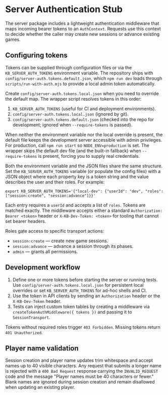 # Server Authentication Stub

The server package includes a lightweight authentication middleware that maps
incoming bearer tokens to an `AuthContext`. Requests use this context to decide
whether the caller may create new sessions or advance existing games.

## Configuring tokens

Tokens can be supplied through configuration files or via the
`KB_SERVER_AUTH_TOKENS` environment variable. The repository ships with
`config/server-auth.tokens.default.json`, which `npm run dev` loads through
`scripts/run-with-auth.mjs` to provide a local admin token automatically.

Create `config/server-auth.tokens.local.json` when you need to override the
default map. The wrapper script resolves tokens in this order:

1. `KB_SERVER_AUTH_TOKENS` (useful for CI and deployment environments).
2. `config/server-auth.tokens.local.json` (ignored by git).
3. `config/server-auth.tokens.default.json` (checked into the repo for
   development; ignored when `--require-tokens` is passed).

When neither the environment variable nor the local override is present, the
default file keeps the development server accessible with admin privileges. For
production, call `npm run start` so `NODE_ENV=production` is set. The wrapper
skips the default dev file (and the built-in fallback) when `--require-tokens`
is present, forcing you to supply real credentials.

Both the environment variable and the JSON files share the same structure. Set
the `KB_SERVER_AUTH_TOKENS` variable (or populate the config files) with a JSON
object where each property key is a token string and the value describes the
user and their roles. For example:

```
export KB_SERVER_AUTH_TOKENS='{"local-dev": {"userId": "dev", "roles": ["session:create", "session:advance"]}}'
```

Each entry requires a `userId` and accepts a list of `roles`. Tokens are matched
exactly. The middleware accepts either a standard `Authorization: Bearer <token>`
header or `X-KB-Dev-Token: <token>` for tooling that cannot set bearer headers.

Roles gate access to specific transport actions:

- `session:create` — create new game sessions.
- `session:advance` — advance a session through its phases.
- `admin` — grants all permissions.

## Development workflow

1. Define one or more tokens before starting the server or running tests. Use
   `config/server-auth.tokens.local.json` for persistent local overrides or set
   `KB_SERVER_AUTH_TOKENS` for ad-hoc shells and CI.
2. Use the token in API clients by sending an `Authorization` header or the
   `X-KB-Dev-Token` header.
3. Tests can inject custom token tables by creating a middleware via
   `createTokenAuthMiddleware({ tokens })` and passing it to `SessionTransport`.

Tokens without required roles trigger `403 Forbidden`. Missing tokens return
`401 Unauthorized`.

## Player name validation

Session creation and player name updates trim whitespace and accept names up to
40 visible characters. Any request that submits a longer name is rejected with a
`400 Bad Request` response carrying the `INVALID_REQUEST` code and the message
"Player names must be 40 characters or fewer." Blank names are ignored during
session creation and remain disallowed when updating an existing player.
